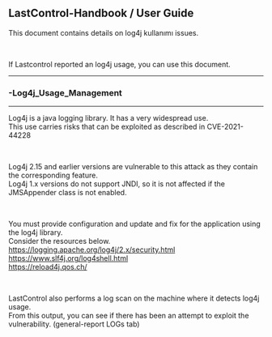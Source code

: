 ## LastControl-Handbook / User Guide
This document contains details on log4j kullanımı issues.

<br>

If Lastcontrol reported an log4j usage, you can use this document.

---
### -Log4j_Usage_Management
---
Log4j is a java logging library. It has a very widespread use. <br>
This use carries risks that can be exploited as described in CVE-2021-44228 <br>

<br>

Log4j 2.15 and earlier versions are vulnerable to this attack as they contain the corresponding feature. <br>
Log4j 1.x versions do not support JNDI, so it is not affected if the JMSAppender class is not enabled. <br>

<br>

You must provide configuration and update and fix for the application using the log4j library. <br>
Consider the resources below. <br>
https://logging.apache.org/log4j/2.x/security.html <br>
https://www.slf4j.org/log4shell.html <br>
https://reload4j.qos.ch/ <br>

<br>

LastControl also performs a log scan on the machine where it detects log4j usage. <br>
From this output, you can see if there has been an attempt to exploit the vulnerability. (general-report LOGs tab) <br>
